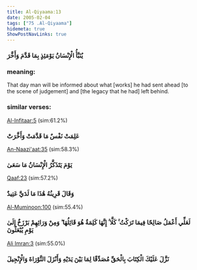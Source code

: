 ```yaml
---
title: Al-Qiyaama:13
date: 2005-02-04
tags: ["75 .Al-Qiyaama"]
hidemeta: true 
ShowPostNavLinks: true 
---
```

### يُنَبَّأُ الْإِنْسَانُ يَوْمَئِذٍ بِمَا قَدَّمَ وَأَخَّرَ
### meaning: 
That day man will be informed about what [works] he had sent ahead [to the scene of judgement] and [the legacy that he had] left behind.
### similar verses: 

[Al-Infitaar:5](/82/5) (sim:61.2%)

### عَلِمَتْ نَفْسٌ مَا قَدَّمَتْ وَأَخَّرَتْ

[An-Naazi'aat:35](/79/35) (sim:58.3%)

### يَوْمَ يَتَذَكَّرُ الْإِنْسَانُ مَا سَعَىٰ

[Qaaf:23](/50/23) (sim:57.2%)

### وَقَالَ قَرِينُهُ هَٰذَا مَا لَدَيَّ عَتِيدٌ

[Al-Muminoon:100](/23/100) (sim:55.4%)

### لَعَلِّي أَعْمَلُ صَالِحًا فِيمَا تَرَكْتُ ۚ كَلَّا ۚ إِنَّهَا كَلِمَةٌ هُوَ قَائِلُهَا ۖ وَمِنْ وَرَائِهِمْ بَرْزَخٌ إِلَىٰ يَوْمِ يُبْعَثُونَ

[Ali Imran:3](/3/3) (sim:55.0%)

### نَزَّلَ عَلَيْكَ الْكِتَابَ بِالْحَقِّ مُصَدِّقًا لِمَا بَيْنَ يَدَيْهِ وَأَنْزَلَ التَّوْرَاةَ وَالْإِنْجِيلَ
